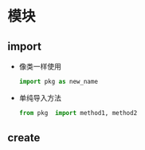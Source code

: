 # 模块

## import

- 像类一样使用

  ```python
  import pkg as new_name
  ```

- 单纯导入方法

  ```python
  from pkg  import method1, method2
  ```

## create
